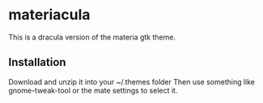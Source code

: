 # materiacula

This is a dracula version of the materia gtk theme. 

## Installation
Download and unzip it into your ~/.themes folder
Then use something like gnome-tweak-tool or the mate settings to select it. 
